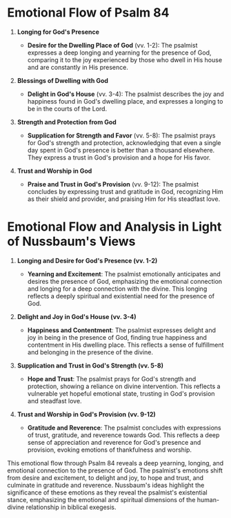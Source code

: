 # Emotional Flow of Psalm 84

1. **Longing for God's Presence**
    - **Desire for the Dwelling Place of God** (vv. 1-2): The psalmist expresses a deep longing and yearning for the presence of God, comparing it to the joy experienced by those who dwell in His house and are constantly in His presence.

2. **Blessings of Dwelling with God**
    - **Delight in God's House** (vv. 3-4): The psalmist describes the joy and happiness found in God's dwelling place, and expresses a longing to be in the courts of the Lord.

3. **Strength and Protection from God**
    - **Supplication for Strength and Favor** (vv. 5-8): The psalmist prays for God's strength and protection, acknowledging that even a single day spent in God's presence is better than a thousand elsewhere. They express a trust in God's provision and a hope for His favor.

4. **Trust and Worship in God**
    - **Praise and Trust in God's Provision** (vv. 9-12): The psalmist concludes by expressing trust and gratitude in God, recognizing Him as their shield and provider, and praising Him for His steadfast love.

# Emotional Flow and Analysis in Light of Nussbaum's Views

1. **Longing and Desire for God's Presence (vv. 1-2)**
    - **Yearning and Excitement**: The psalmist emotionally anticipates and desires the presence of God, emphasizing the emotional connection and longing for a deep connection with the divine. This longing reflects a deeply spiritual and existential need for the presence of God.

2. **Delight and Joy in God's House (vv. 3-4)**
    - **Happiness and Contentment**: The psalmist expresses delight and joy in being in the presence of God, finding true happiness and contentment in His dwelling place. This reflects a sense of fulfillment and belonging in the presence of the divine.

3. **Supplication and Trust in God's Strength (vv. 5-8)**
    - **Hope and Trust**: The psalmist prays for God's strength and protection, showing a reliance on divine intervention. This reflects a vulnerable yet hopeful emotional state, trusting in God's provision and steadfast love.

4. **Trust and Worship in God's Provision (vv. 9-12)**
    - **Gratitude and Reverence**: The psalmist concludes with expressions of trust, gratitude, and reverence towards God. This reflects a deep sense of appreciation and reverence for God's presence and provision, evoking emotions of thankfulness and worship.

This emotional flow through Psalm 84 reveals a deep yearning, longing, and emotional connection to the presence of God. The psalmist's emotions shift from desire and excitement, to delight and joy, to hope and trust, and culminate in gratitude and reverence. Nussbaum's ideas highlight the significance of these emotions as they reveal the psalmist's existential stance, emphasizing the emotional and spiritual dimensions of the human-divine relationship in biblical exegesis.